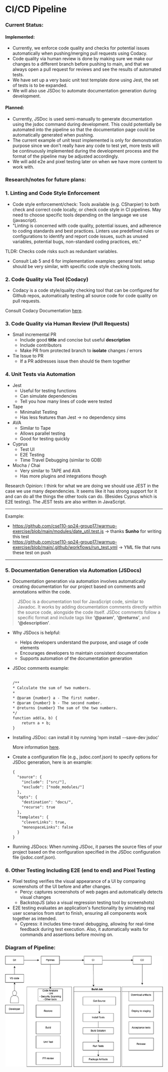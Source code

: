 # CI/CD Pipeline

### Current Status:
#### Implemented:
- Currently, we enforce code quality and checks for potential issues automatically when pushing/merging pull requests using Codacy.
- Code quality via human review is done by making sure we make our changes to a different branch before pushing to main, and that we always open a pull request for reviews and see the results of automated tests.
- We have set up a very basic unit test template done using Jest, the set of tests is to be expanded.
- We will also use JSDoc to automate documentation generation during development.
#### Planned:
- Currently, JSDoc is used semi-manually to generate documentation using the jsdoc command during development. This could potentially be automated into the pipeline so that the documentation page could be automatically generated when pushing.
- The current example of unit tesst implemented is only for demonstration purpose since we don't really have any code to test yet, more tests will be continuously implemented during the development process and the format of the pipeline may be adjusted accordingly.
- We will add e2e and pixel testing later on when we have more content to work with.

### Research/notes for future plans:
### 1. Linting and Code Style Enforcement
- Code style enforcement/check: Tools available (e.g. CSharpier) to both check and correct code locally, or check code style in CI pipelines. May need to choose specific tools depending on the language we use (javascript).
- "Linting is concerned with code quality, potential issues, and adherence to coding standards and best practices. Linters use predefined rules or configurations to identify and report code issues, such as unused variables, potential bugs, non-standard coding practices, etc."
	
TLDR: Checks code risks such as redundant variables.
- Consult Lab 5 and 6 for implementation examples: general test setup should be very similar, with specific code style checking tools.

### 2. Code Quality via Tool (Codacy)
- Codacy is a code style/quality checking tool that can be configured for Github repos, automatically testing all source code for code quality on pull requests.

Consult Codacy Documentation [here]( https://docs.codacy.com/getting-started/integrating-codacy-with-your-git-workflow/#integrating-codacy-with-your-git-workflow).
### 3. Code Quality via Human Review (Pull Requests)
- Small incremental PR
    - Include good **title** and concise but useful **description**
    - Include contributors 
    - Make PR from protected branch to **isolate** changes / errors 
- Tie Issue to PR
    - If a PR addresses issue then should tie them together
### 4. Unit Tests via Automation
- Jest
    - Useful for testing functions 
    - Can simulate dependencies
    - Tell you how many lines of code were tested
- Tape
  - Minimalist Testing
  - Has less features than Jest -> no dependency sims
- AVA
    - Similar to Tape 
    - Allows parallel testing
    - Good for testing quickly 
- Cyprus 
    - Test UI
    - E2E Testing 
    - Time Travel Debugging (similar to GDB)
- Mocha / Chai
    - Very similar to TAPE and AVA
    - Has more plugins and integrations though
  
Research Opinion: I think for what we are doing we should use JEST in the case we use many dependencies. It seems like it has strong support for it and can do all the things the other tools can do. (Besides Cyprus which is E2E testing). The JEST tests are also written in JavaScript.

***

Example:

- https://github.com/cse110-sp24-group17/warmup-exercise/blob/main/modules/date_util.test.js -> thanks **Sunho** for writing this test 
- https://github.com/cse110-sp24-group17/warmup-exercise/blob/main/.github/workflows/run_test.yml -> YML file that runs these test on push

***

### 5. Documentation Generation via Automation (JSDocs)
- Documentation generation via automation involves automatically creating documentation for our project based on comments and annotations within the code.
> JSDoc is a documentation tool for JavaScript code, similar to Javadoc. It works by adding documentation comments directly within the source code, alongside the code itself. JSDoc comments follow a specific format and include tags like **‘@param’**, **‘@returns’**, and **‘@description’**.

- Why JSDocs is helpful:
  - Helps developers understand the purpose, and usage of code elements
  - Encourages developers to maintain consistent documentation
  - Supports automation of the documentation generation
- JSDoc comments example:
    ```

    /**
    * Calculate the sum of two numbers.
    * 
    * @param {number} a - The first number.
    * @param {number} b - The second number.
    * @returns {number} The sum of the two numbers.
    */
    function add(a, b) {
        return a + b;
    }

    ```
- Installing JSDoc: can install it by running ‘npm install --save-dev jsdoc’
  
    More information [here](https://jsdoc.app/).
- Create a configuration file (e.g., jsdoc.conf.json) to specify options for JSDoc generation, here is an example:
  ```
  {
    "source": {
      "include": ["src/"],  
      "exclude": ["node_modules/"]  
    },
    "opts": {
      "destination": "docs/", 
      "recurse": true 
    },
    "templates": {
      "cleverLinks": true,  
      "monospaceLinks": false 
    }
  }

  ```
- Running JSDocs: When running JSDoc, it parses the source files of your project based on the configuration specified in the JSDoc configuration file (jsdoc.conf.json).

### 6. Other Testing Including E2E (end to end) and Pixel Testing
- Pixel testing verifies the visual appearance of a UI by comparing screenshots of the UI before and after changes.
  - Percy: captures screenshots of web pages and automatically detects visual changes
  - BackstopJS (also a visual regression testing tool by screenshots)
- E2E testing evaluates an application's functionality by simulating real user scenarios from start to finish, ensuring all components work together as intended.
  - Cypress: it includes time-travel debugging, allowing for real-time feedback during test execution. Also, it automatically waits for commands and assertions before moving on.

### Diagram of Pipeline:


![](/admin/cipipeline/phase1.drawio.png)











